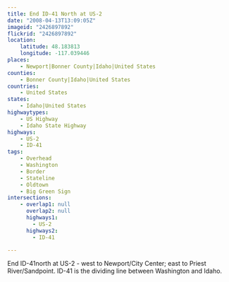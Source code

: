 ```yaml
---
title: End ID-41 North at US-2
date: "2008-04-13T13:09:05Z"
imageid: "2426897892"
flickrid: "2426897892"
location:
    latitude: 48.183813
    longitude: -117.039446
places:
    - Newport|Bonner County|Idaho|United States
counties:
    - Bonner County|Idaho|United States
countries:
    - United States
states:
    - Idaho|United States
highwaytypes:
    - US Highway
    - Idaho State Highway
highways:
    - US-2
    - ID-41
tags:
    - Overhead
    - Washington
    - Border
    - Stateline
    - Oldtown
    - Big Green Sign
intersections:
    - overlap1: null
      overlap2: null
      highways1:
        - US-2
      highways2:
        - ID-41

---
```

End ID-41north at US-2 - west to Newport/City Center; east to Priest River/Sandpoint.  ID-41 is the dividing line between Washington and Idaho.